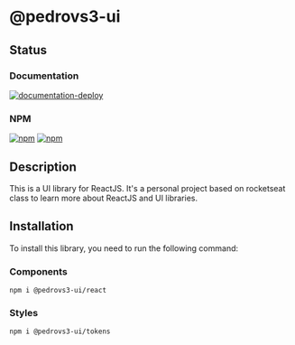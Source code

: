 # @pedrovs3-ui
## Status
### Documentation
[![documentation-deploy](https://github.com/pedrovs3/design-system-rocketseat/actions/workflows/pages/pages-build-deployment/badge.svg?branch=gh-pages)](https://pedrovs3.github.io/design-system-rocketseat/?path=/docs/home--docs)

### NPM
[![npm](https://img.shields.io/npm/v/@pedrovs3-ui/react)](https://www.npmjs.com/package/@pedrovs3-ui/react)
[![npm](https://img.shields.io/npm/v/@pedrovs3-ui/tokens)](https://www.npmjs.com/package/@pedrovs3-ui/tokens)

## Description
This is a UI library for ReactJS. It's a personal project based on rocketseat class to learn more about ReactJS and UI libraries.

## Installation
To install this library, you need to run the following command:
### Components
    npm i @pedrovs3-ui/react 
### Styles
    npm i @pedrovs3-ui/tokens